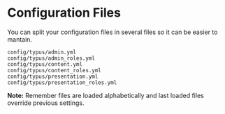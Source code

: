 # Configuration Files

You can split your configuration files in several files so it can be easier to
mantain.

    config/typus/admin.yml
    config/typus/admin_roles.yml
    config/typus/content.yml
    config/typus/content_roles.yml
    config/typus/presentation.yml
    config/typus/presentation_roles.yml

**Note:** Remember files are loaded alphabetically and last loaded files
override previous settings.
